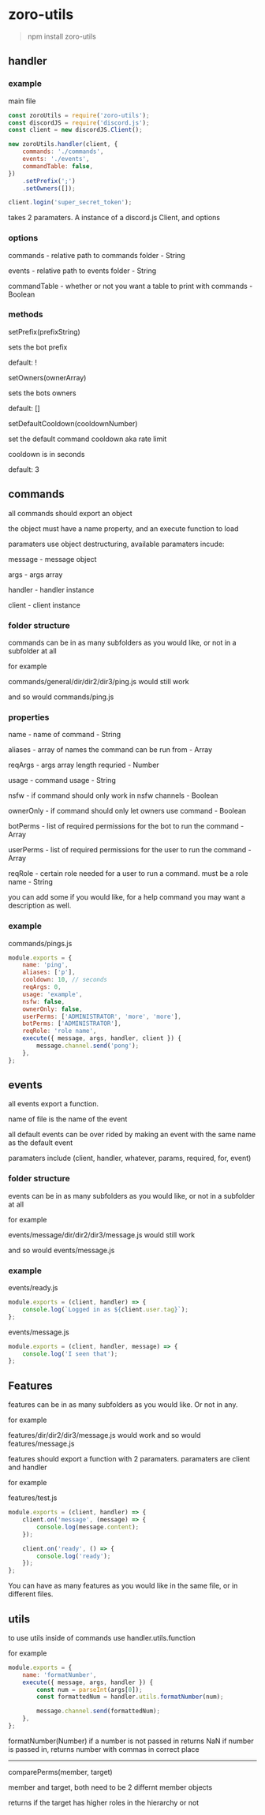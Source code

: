 # zoro-utils

> npm install zoro-utils

## handler

### example

main file

```js
const zoroUtils = require('zoro-utils');
const discordJS = require('discord.js');
const client = new discordJS.Client();

new zoroUtils.handler(client, {
	commands: './commands',
	events: './events',
	commandTable: false,
})
	.setPrefix(';')
	.setOwners([]);

client.login('super_secret_token');
```

takes 2 paramaters. A instance of a discord.js Client, and options

### options

commands - relative path to commands folder - String

events - relative path to events folder - String

commandTable - whether or not you want a table to print with commands - Boolean

### methods

setPrefix(prefixString)

sets the bot prefix

default: !

setOwners(ownerArray)

sets the bots owners

default: []

setDefaultCooldown(cooldownNumber)

set the default command cooldown aka rate limit

cooldown is in seconds

default: 3

## commands

all commands should export an object

the object must have a name property, and an execute function to load

paramaters use object destructuring, available paramaters incude:

message - message object

args - args array

handler - handler instance

client - client instance

### folder structure

commands can be in as many subfolders as you would like, or not in a subfolder at all

for example

commands/general/dir/dir2/dir3/ping.js would still work

and so would commands/ping.js

### properties

name - name of command - String

aliases - array of names the command can be run from - Array

reqArgs - args array length requried - Number

usage - command usage - String

nsfw - if command should only work in nsfw channels - Boolean

ownerOnly - if command should only let owners use command - Boolean

botPerms - list of required permissions for the bot to run the command - Array

userPerms - list of required permissions for the user to run the command - Array

reqRole - certain role needed for a user to run a command. must be a role name - String

you can add some if you would like, for a help command you may want a description as well.

### example

commands/pings.js

```js
module.exports = {
	name: 'ping',
	aliases: ['p'],
	cooldown: 10, // seconds
	reqArgs: 0,
	usage: 'example',
	nsfw: false,
	ownerOnly: false,
	userPerms: ['ADMINISTRATOR', 'more', 'more'],
	botPerms: ['ADMINISTRATOR'],
	reqRole: 'role name',
	execute({ message, args, handler, client }) {
		message.channel.send('pong');
	},
};
```

## events

all events export a function.

name of file is the name of the event

all default events can be over rided by making an event with the same name as the default event

paramaters include (client, handler, whatever, params, required, for, event)

### folder structure

events can be in as many subfolders as you would like, or not in a subfolder at all

for example

events/message/dir/dir2/dir3/message.js would still work

and so would events/message.js

### example

events/ready.js

```js
module.exports = (client, handler) => {
	console.log(`Logged in as ${client.user.tag}`);
};
```

events/message.js

```js
module.exports = (client, handler, message) => {
	console.log('I seen that');
};
```

## Features

features can be in as many subfolders as you would like. Or not in any.

for example

features/dir/dir2/dir3/message.js would work
and so would features/message.js

features should export a function with 2 paramaters.
paramaters are client and handler

for example

features/test.js

```js
module.exports = (client, handler) => {
	client.on('message', (message) => {
		console.log(message.content);
	});

	client.on('ready', () => {
		console.log('ready');
	});
};
```

You can have as many features as you would like in the same file, or in different files.

## utils

to use utils inside of commands use handler.utils.function

for example

```js
module.exports = {
	name: 'formatNumber',
	execute({ message, args, handler }) {
		const num = parseInt(args[0]);
		const formattedNum = handler.utils.formatNumber(num);

		message.channel.send(formattedNum);
	},
};
```

formatNumber(Number)
if a number is not passed in returns NaN
if number is passed in, returns number with commas in correct place

---

comparePerms(member, target)

member and target, both need to be 2 differnt member objects

returns if the target has higher roles in the hierarchy or not

